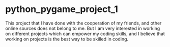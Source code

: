 # python_pygame_project_1
This project that I have done with the cooperation of my friends, and other online sources does not belong to me. But I am very interested in working on different projects which can empower my coding skills, and I believe that working on projects is the best way to be skilled in coding. 
